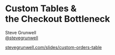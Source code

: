 # Custom Tables &<br>the Checkout Bottleneck
<!-- .element: style="margin-bottom: 1em;" -->

Steve Grunwell<br>
[@stevegrunwell](https://twitter.com/stevegrunwell)

[stevegrunwell.com/slides/custom-orders-table](https://stevegrunwell.com/slides/custom-orders-table)<!-- .element: class="slides-link" -->
